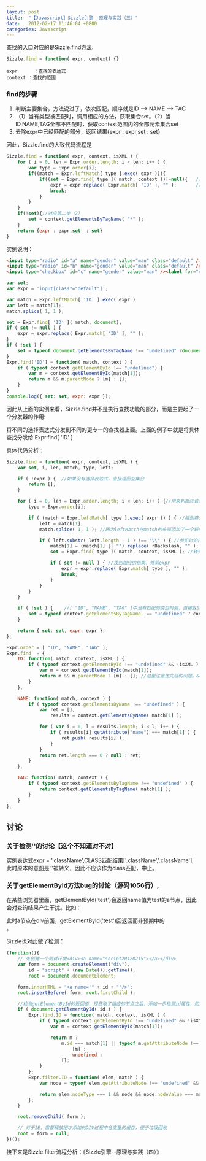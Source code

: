```yaml
---
layout: post
title:  "【Javascript】Sizzle引擎--原理与实践（三）"
date:   2012-02-17 11:46:04 +0800
categories: Javascript
---
```


查找的入口对应的是Sizzle.find方法:

```javascript
Sizzle.find = function( expr, context) {}
```
    expr      ：查找的表达式
    context ：查找的范围

### find的步骤

1. 判断主要集合，方法说过了，依次匹配，顺序就是ID --> NAME --> TAG
2. （1）当有类型被匹配时，调用相应的方法，获取集合set。（2）当ID,NAME,TAG全部不匹配时，获取context范围内的全部元素集合set
3. 去除expr中已经匹配的部分，返回结果{expr : expr,set : set}

因此，Sizzle.find的大致代码流程是

```javascript
Sizzle.find = function( expr, context, isXML ) {
    for ( i = 0, len = Expr.order.length; i < len; i++ ) {
        var type = Expr.order[i];
        if((match = Expr.leftMatch[ type ].exec( expr ))){             //    对应第一步
            if((set = Expr.find[ type ]( match, context ))!=null){   //对应第二步（1）
                expr = expr.replace( Expr.match[ 'ID' ], "" );       //对应第三步
                break;
            }
        }
    }
    if(!set){//对应第二步（2）
        set = context.getElementsByTagName( "*" );
    }
    return {expr : expr,set  : set}
}
```
实例说明：

```html
<input type="radio" id="a" name="gender" value="man" class="default" /><label for="a" >男</label>
<input type="radio" id="b" name="gender" value="man" class="default" /><label for="b">女</label>
<input type="checkbox" id="c" name="gender" value="man" /><label for="c">人妖</label>
```

```javascript
var set;
var expr = 'input[class*="default"]';

var match = Expr.leftMatch[ 'ID' ].exec( expr )
var left = match[1];
match.splice( 1, 1 );

set = Expr.find[ 'ID' ]( match, document);
if ( set != null ) {
    expr = expr.replace( Expr.match[ 'ID' ], "" );
}
if ( !set ) {
    set = typeof document.getElementsByTagName !== "undefined" ?document.getElementsByTagName( "*" ) :[];
}
Expr.find['ID'] = function( match, context ) {
    if ( typeof context.getElementById !== "undefined") {
        var m = context.getElementById(match[1]);
        return m && m.parentNode ? [m] : [];
    }
}
console.log({ set: set, expr: expr });
```
因此从上面的实例来看，Sizzle.find并不是执行查找功能的部分，而是主要起了一个分发器的作用:

将不同的选择表达式分发到不同的更专一的查找器上面。上面的例子中就是将具体查找分发给 Expr.find[ 'ID' ]

具体代码分析：

```javascript
Sizzle.find = function( expr, context, isXML ) {
    var set, i, len, match, type, left;

    if ( !expr ) {  //如果没有选择表达式，直接返回空集合
        return [];
    }

    for ( i = 0, len = Expr.order.length; i < len; i++ ) {//用来判断应该选用哪个查找器，对应的顺序是[ "ID", "NAME", "TAG" ];
        type = Expr.order[i];

        if ( (match = Expr.leftMatch[ type ].exec( expr )) ) { //碰到符合条件的匹配
            left = match[1];
            match.splice( 1, 1 ); //因为leftMatch在match的头部添加了一个新的分组，所以现在提取第一个分组到left里面，然后删除这个分组

            if ( left.substr( left.length - 1 ) !== "\\" ) { //参见讨论部分
                match[1] = (match[1] || "").replace( rBackslash, "" ); //检测，替换回车而已
                set = Expr.find[ type ]( match, context, isXML ); //转到相应的查找器执行查找程序

                if ( set != null ) { //找到相应的结果，修剪expr
                    expr = expr.replace( Expr.match[ type ], "" );
                    break;
                }
            }
        }
    }

    if ( !set ) {    //[ "ID", "NAME", "TAG" ]中没有匹配的类型时候，直接返回context范围内的所有标签。
        set = typeof context.getElementsByTagName !== "undefined" ? context.getElementsByTagName( "*" ) :[];
    }

    return { set: set, expr: expr };
};

Expr.order = [ "ID", "NAME", "TAG" ];
Expr.find  = {
    ID: function( match, context, isXML ) {
        if ( typeof context.getElementById !== "undefined" && !isXML ) {
            var m = context.getElementById(match[1]);
            return m && m.parentNode ? [m] : []; //这里注意优先级的问题。&&的优先级高于?:的优先级
        }
    },

    NAME: function( match, context ) {
        if ( typeof context.getElementsByName !== "undefined" ) {
            var ret = [],
                results = context.getElementsByName( match[1] );

            for ( var i = 0, l = results.length; i < l; i++ ) {
                if ( results[i].getAttribute("name") === match[1] ) {
                    ret.push( results[i] );
                }
            }
            return ret.length === 0 ? null : ret;
        }
    },

    TAG: function( match, context ) {
        if ( typeof context.getElementsByTagName !== "undefined" ) {
            return context.getElementsByTagName( match[1] );
        }
    }
};
```

## 讨论

### 关于检测'\'的讨论【这个不知道对不对】

实例表达式expr = '\.className',CLASS匹配结果['\.className','.className'], 此时原本的意图是'.'被转义，因此不应该作为class匹配，中止。


### 关于getElementById方法bug的讨论（源码1056行）,

在某些浏览器里面，getElementById('test')会返回name值为test的a节点，因此会对查询结果产生干扰。比如：

<a name="test"></a><div id="test"></div>此时a节点在div前面，getElementById('test')回返回<a name="test"></a>而非预期中的<div id="test"></div>。

Sizzle也对此做了检测：

```javascript
(function(){
    // 先创建一个测试环境<div><a name="script20120215"></a></div>
    var form = document.createElement("div"),
        id = "script" + (new Date()).getTime(),
        root = document.documentElement;

    form.innerHTML = "<a name='" + id + "'/>";
    root.insertBefore( form, root.firstChild );

    //检测getElementById的返回值，现获取了相应的节点之后，添加一步检测id属性，如果吻合就保存，不吻合就丢弃
    if ( document.getElementById( id ) ) {
        Expr.find.ID = function( match, context, isXML ) {
            if ( typeof context.getElementById !== "undefined" && !isXML ) {
                var m = context.getElementById(match[1]);

                return m ?
                    m.id === match[1] || typeof m.getAttributeNode !== "undefined" && m.getAttributeNode("id").nodeValue === match[1] ?
                        [m] :
                        undefined :
                    [];
            }
        };
        Expr.filter.ID = function( elem, match ) {
            var node = typeof elem.getAttributeNode !== "undefined" && elem.getAttributeNode("id");

            return elem.nodeType === 1 && node && node.nodeValue === match;
        };
    }

    root.removeChild( form );

    // 对于IE，需要释放刚才添加的DIV过程中各变量的缓存，便于垃圾回收
    root = form = null;
})();
```

接下来是Sizzle.filter流程分析：《Sizzle引擎--原理与实践（四）》

